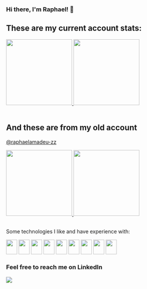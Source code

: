 ### Hi there, I'm Raphael! 👋

<!--
**raphaelamadeu/raphaelamadeu** is a ✨ _special_ ✨ repository because its `README.md` (this file) appears on your GitHub profile.

Here are some ideas to get you started:

- 🔭 I’m currently working on ...
- 🌱 I’m currently learning ...
- 👯 I’m looking to collaborate on ...
- 🤔 I’m looking for help with ...
- 💬 Ask me about ...
- 📫 How to reach me: ...
- 😄 Pronouns: ...
- ⚡ Fun fact: ...
-->

## These are my current account stats:

<div width="100%">
  <a href="https://github.com/raphaelamadeu">
  <img height="180em" src="https://github-readme-stats.vercel.app/api?username=raphaelamadeu&show_icons=true&theme=aura&include_all_commits=true&count_private=true"/>
  <img height="180em" src="https://github-readme-stats.vercel.app/api/top-langs/?username=raphaelamadeu&layout=compact&langs_count=7&theme=aura" />
  </a>
</div>

<br />

## And these are from my old account
<a href="https://github.com/raphaelamadeu-zz" target="_blank">@raphaelamadeu-zz</a>

<div width="100%">
  <a href="https://github.com/raphaelamadeu">
  <img height="180em" src="https://github-readme-stats.vercel.app/api?username=raphaelamadeu-zz&show_icons=true&theme=aura&include_all_commits=true&count_private=true"/>
  <img height="180em" src="https://github-readme-stats.vercel.app/api/top-langs/?username=raphaelamadeu-zz&layout=compact&langs_count=7&theme=aura" />
  </a>
</div>

<br />


Some technologies I like and have experience with:

<div style="display: inline-block;">
  <img width="30" height="40" src="https://cdn.jsdelivr.net/gh/devicons/devicon/icons/javascript/javascript-original.svg" />
  <img width="30" height="40" src="https://cdn.jsdelivr.net/gh/devicons/devicon/icons/react/react-original.svg" />
  <img width="30" height="40" src="https://cdn.jsdelivr.net/gh/devicons/devicon/icons/redux/redux-original.svg" />
  <img width="30" height="40" src="https://cdn.jsdelivr.net/gh/devicons/devicon/icons/nextjs/nextjs-original.svg" />
  <img width="30" height="40" src="https://cdn.jsdelivr.net/gh/devicons/devicon/icons/sass/sass-original.svg" />
  <img width="30" height="40" src="https://cdn.jsdelivr.net/gh/devicons/devicon/icons/typescript/typescript-original.svg" />
  <img width="30" height="40" src="https://cdn.jsdelivr.net/gh/devicons/devicon/icons/nodejs/nodejs-plain.svg" />
  <img width="30" height="40" src="https://cdn.jsdelivr.net/gh/devicons/devicon/icons/storybook/storybook-original.svg" />
  <img width="30" height="40" src="https://cdn.jsdelivr.net/gh/devicons/devicon/icons/vuejs/vuejs-original.svg" />
          
</div>

<br />

### Feel free to reach me on LinkedIn 

<a href="https://www.linkedin.com/in/raphaelamadeu/" target="_blank"><img src="https://img.shields.io/badge/-LinkedIn-%230077B5?style=for-the-badge&logo=linkedin&logoColor=white" target="_blank"></a> 
